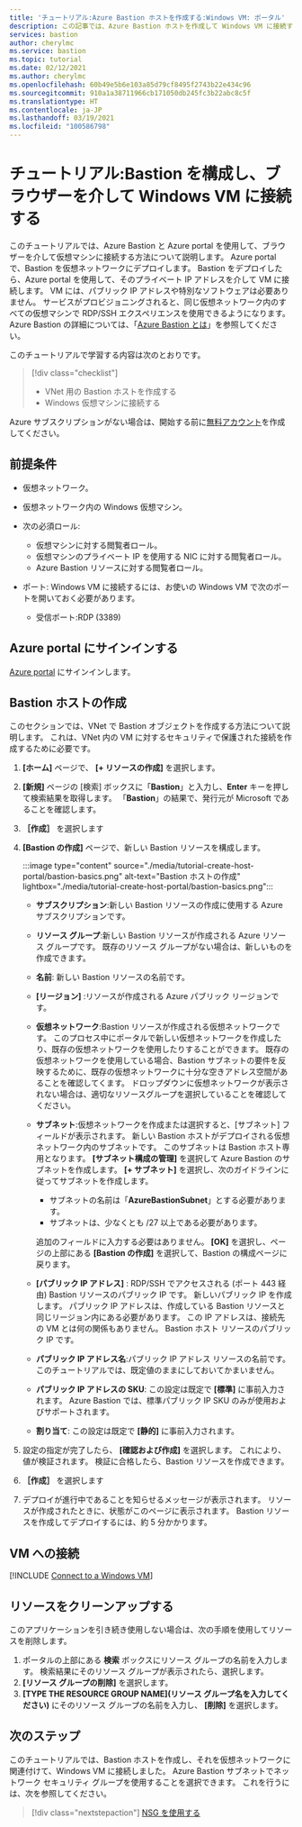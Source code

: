 ```yaml
---
title: 'チュートリアル:Azure Bastion ホストを作成する:Windows VM: ポータル'
description: この記事では、Azure Bastion ホストを作成して Windows VM に接続する方法について学習します。
services: bastion
author: cherylmc
ms.service: bastion
ms.topic: tutorial
ms.date: 02/12/2021
ms.author: cherylmc
ms.openlocfilehash: 60b49e5b6e103a85d79cf8495f2743b22e434c96
ms.sourcegitcommit: 910a1a38711966cb171050db245fc3b22abc8c5f
ms.translationtype: HT
ms.contentlocale: ja-JP
ms.lasthandoff: 03/19/2021
ms.locfileid: "100586798"
---
```

# <a name="tutorial-configure-bastion-and-connect-to-a-windows-vm-through-a-browser"></a>チュートリアル:Bastion を構成し、ブラウザーを介して Windows VM に接続する

このチュートリアルでは、Azure Bastion と Azure portal を使用して、ブラウザーを介して仮想マシンに接続する方法について説明します。 Azure portal で、Bastion を仮想ネットワークにデプロイします。 Bastion をデプロイしたら、Azure portal を使用して、そのプライベート IP アドレスを介して VM に接続します。 VM には、パブリック IP アドレスや特別なソフトウェアは必要ありません。 サービスがプロビジョニングされると、同じ仮想ネットワーク内のすべての仮想マシンで RDP/SSH エクスペリエンスを使用できるようになります。 Azure Bastion の詳細については、「[Azure Bastion とは](bastion-overview.md)」を参照してください。

このチュートリアルで学習する内容は次のとおりです。

> [!div class="checklist"]
> * VNet 用の Bastion ホストを作成する
> * Windows 仮想マシンに接続する

Azure サブスクリプションがない場合は、開始する前に[無料アカウント](https://azure.microsoft.com/free/?WT.mc_id=A261C142F)を作成してください。

## <a name="prerequisites"></a>前提条件

* 仮想ネットワーク。
* 仮想ネットワーク内の Windows 仮想マシン。
* 次の必須ロール:
  * 仮想マシンに対する閲覧者ロール。
  * 仮想マシンのプライベート IP を使用する NIC に対する閲覧者ロール。
  * Azure Bastion リソースに対する閲覧者ロール。

* ポート: Windows VM に接続するには、お使いの Windows VM で次のポートを開いておく必要があります。
  * 受信ポート:RDP (3389)

## <a name="sign-in-to-the-azure-portal"></a>Azure portal にサインインする

[Azure portal](https://portal.azure.com) にサインインします。

## <a name="create-a-bastion-host"></a><a name="createhost"></a>Bastion ホストの作成

このセクションでは、VNet で Bastion オブジェクトを作成する方法について説明します。 これは、VNet 内の VM に対するセキュリティで保護された接続を作成するために必要です。

1. **[ホーム]** ページで、 **[+ リソースの作成]** を選択します。
1. **[新規]** ページの [検索] ボックスに「**Bastion**」と入力し、**Enter** キーを押して検索結果を取得します。 「**Bastion**」の結果で、発行元が Microsoft であることを確認します。
1. **［作成］** を選択します
1. **[Bastion の作成]** ページで、新しい Bastion リソースを構成します。

   :::image type="content" source="./media/tutorial-create-host-portal/bastion-basics.png" alt-text="Bastion ホストの作成" lightbox="./media/tutorial-create-host-portal/bastion-basics.png":::

    * **サブスクリプション**:新しい Bastion リソースの作成に使用する Azure サブスクリプションです。
    * **リソース グループ**:新しい Bastion リソースが作成される Azure リソース グループです。 既存のリソース グループがない場合は、新しいものを作成できます。
    * **名前**: 新しい Bastion リソースの名前です。
    * **[リージョン]** :リソースが作成される Azure パブリック リージョンです。
    * **仮想ネットワーク**:Bastion リソースが作成される仮想ネットワークです。 このプロセス中にポータルで新しい仮想ネットワークを作成したり、既存の仮想ネットワークを使用したりすることができます。 既存の仮想ネットワークを使用している場合、Bastion サブネットの要件を反映するために、既存の仮想ネットワークに十分な空きアドレス空間があることを確認してくます。 ドロップダウンに仮想ネットワークが表示されない場合は、適切なリソースグループを選択していることを確認してください。
    * **サブネット**:仮想ネットワークを作成または選択すると、[サブネット] フィールドが表示されます。 新しい Bastion ホストがデプロイされる仮想ネットワーク内のサブネットです。 このサブネットは Bastion ホスト専用となります。 **[サブネット構成の管理]** を選択して Azure Bastion のサブネットを作成します。 **[+ サブネット]** を選択し、次のガイドラインに従ってサブネットを作成します。

         * サブネットの名前は「**AzureBastionSubnet**」とする必要があります。
         * サブネットは、少なくとも /27 以上である必要があります。

      追加のフィールドに入力する必要はありません。 **[OK]** を選択し、ページの上部にある **[Bastion の作成]** を選択して、Bastion の構成ページに戻ります。
    * **[パブリック IP アドレス]** : RDP/SSH でアクセスされる (ポート 443 経由) Bastion リソースのパブリック IP です。 新しいパブリック IP を作成します。 パブリック IP アドレスは、作成している Bastion リソースと同じリージョン内にある必要があります。 この IP アドレスは、接続先の VM とは何の関係もありません。 Bastion ホスト リソースのパブリック IP です。
    * **パブリック IP アドレス名**:パブリック IP アドレス リソースの名前です。 このチュートリアルでは、既定値のままにしておいてかまいません。
    * **パブリック IP アドレスの SKU**: この設定は既定で **[標準]** に事前入力されます。 Azure Bastion では、標準パブリック IP SKU のみが使用およびサポートされます。
    * **割り当て**: この設定は既定で **[静的]** に事前入力されます。

1. 設定の指定が完了したら、 **[確認および作成]** を選択します。 これにより、値が検証されます。 検証に合格したら、Bastion リソースを作成できます。
1. **［作成］** を選択します
1. デプロイが進行中であることを知らせるメッセージが表示されます。 リソースが作成されたときに、状態がこのページに表示されます。 Bastion リソースを作成してデプロイするには、約 5 分かかります。

## <a name="connect-to-a-vm"></a>VM への接続

[!INCLUDE [Connect to a Windows VM](../../includes/bastion-vm-rdp.md)]

## <a name="clean-up-resources"></a>リソースをクリーンアップする

このアプリケーションを引き続き使用しない場合は、次の手順を使用してリソースを削除します。

1. ポータルの上部にある **検索** ボックスにリソース グループの名前を入力します。 検索結果にそのリソース グループが表示されたら、選択します。
1. **[リソース グループの削除]** を選択します。
1. **[TYPE THE RESOURCE GROUP NAME]\(リソース グループ名を入力してください\)** にそのリソース グループの名前を入力し、 **[削除]** を選択します。

## <a name="next-steps"></a>次のステップ

このチュートリアルでは、Bastion ホストを作成し、それを仮想ネットワークに関連付けて、Windows VM に接続しました。 Azure Bastion サブネットでネットワーク セキュリティ グループを使用することを選択できます。 これを行うには、次を参照してください。

> [!div class="nextstepaction"]
> [NSG を使用する](bastion-nsg.md)
